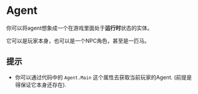# Agent

你可以将agent想象成一个在游戏里面处于**运行时**状态的实体。

它可以是玩家本身，也可以是一个NPC角色，甚至是一匹马。

## 提示

* 你可以通过代码中的 `Agent.Main` 这个属性去获取当前玩家的Agent. \(前提是得保证它本身还存在\).

